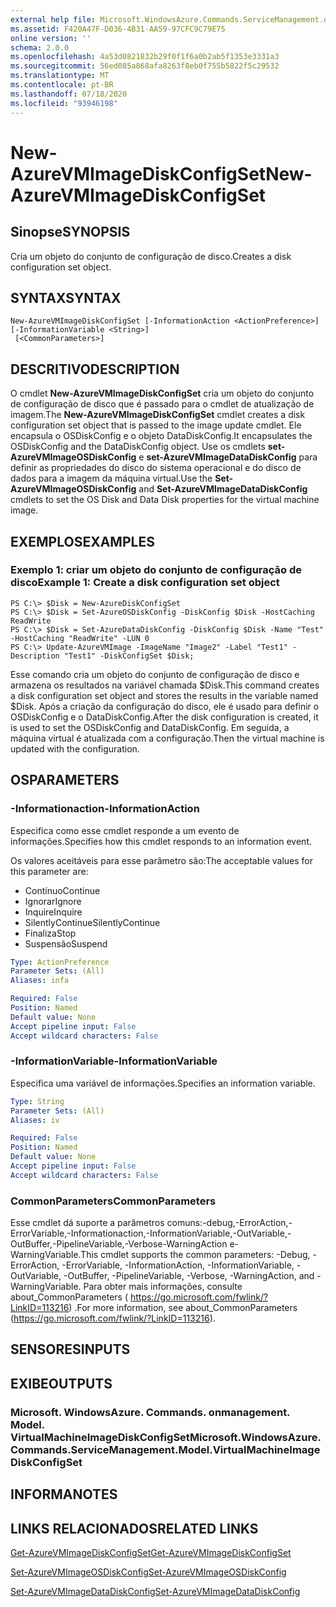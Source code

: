 ```yaml
---
external help file: Microsoft.WindowsAzure.Commands.ServiceManagement.dll-Help.xml
ms.assetid: F420A47F-D036-4B31-AA59-97CFC9C79E75
online version: ''
schema: 2.0.0
ms.openlocfilehash: 4a53d0821832b29f0f1f6a0b2ab5f1353e3331a3
ms.sourcegitcommit: 56ed085a868afa8263f8eb0f755b5822f5c29532
ms.translationtype: MT
ms.contentlocale: pt-BR
ms.lasthandoff: 07/18/2020
ms.locfileid: "93946198"
---
```

# <span data-ttu-id="08e18-101">New-AzureVMImageDiskConfigSet</span><span class="sxs-lookup"><span data-stu-id="08e18-101">New-AzureVMImageDiskConfigSet</span></span>

## <span data-ttu-id="08e18-102">Sinopse</span><span class="sxs-lookup"><span data-stu-id="08e18-102">SYNOPSIS</span></span>
<span data-ttu-id="08e18-103">Cria um objeto do conjunto de configuração de disco.</span><span class="sxs-lookup"><span data-stu-id="08e18-103">Creates a disk configuration set object.</span></span>

## <span data-ttu-id="08e18-104">SYNTAX</span><span class="sxs-lookup"><span data-stu-id="08e18-104">SYNTAX</span></span>

```
New-AzureVMImageDiskConfigSet [-InformationAction <ActionPreference>] [-InformationVariable <String>]
 [<CommonParameters>]
```

## <span data-ttu-id="08e18-105">DESCRITIVO</span><span class="sxs-lookup"><span data-stu-id="08e18-105">DESCRIPTION</span></span>
<span data-ttu-id="08e18-106">O cmdlet **New-AzureVMImageDiskConfigSet** cria um objeto do conjunto de configuração de disco que é passado para o cmdlet de atualização de imagem.</span><span class="sxs-lookup"><span data-stu-id="08e18-106">The **New-AzureVMImageDiskConfigSet** cmdlet creates a disk configuration set object that is passed to the image update cmdlet.</span></span>
<span data-ttu-id="08e18-107">Ele encapsula o OSDiskConfig e o objeto DataDiskConfig.</span><span class="sxs-lookup"><span data-stu-id="08e18-107">It encapsulates the OSDiskConfig and the DataDiskConfig object.</span></span>
<span data-ttu-id="08e18-108">Use os cmdlets **set-AzureVMImageOSDiskConfig** e **set-AzureVMImageDataDiskConfig** para definir as propriedades do disco do sistema operacional e do disco de dados para a imagem da máquina virtual.</span><span class="sxs-lookup"><span data-stu-id="08e18-108">Use the **Set-AzureVMImageOSDiskConfig** and **Set-AzureVMImageDataDiskConfig** cmdlets to set the OS Disk and Data Disk properties for the virtual machine image.</span></span>

## <span data-ttu-id="08e18-109">EXEMPLOS</span><span class="sxs-lookup"><span data-stu-id="08e18-109">EXAMPLES</span></span>

### <span data-ttu-id="08e18-110">Exemplo 1: criar um objeto do conjunto de configuração de disco</span><span class="sxs-lookup"><span data-stu-id="08e18-110">Example 1: Create a disk configuration set object</span></span>
```
PS C:\> $Disk = New-AzureDiskConfigSet
PS C:\> $Disk = Set-AzureOSDiskConfig -DiskConfig $Disk -HostCaching ReadWrite
PS C:\> $Disk = Set-AzureDataDiskConfig -DiskConfig $Disk -Name "Test" -HostCaching "ReadWrite" -LUN 0
PS C:\> Update-AzureVMImage -ImageName "Image2" -Label "Test1" -Description "Test1" -DiskConfigSet $Disk;
```

<span data-ttu-id="08e18-111">Esse comando cria um objeto do conjunto de configuração de disco e armazena os resultados na variável chamada $Disk.</span><span class="sxs-lookup"><span data-stu-id="08e18-111">This command creates a disk configuration set object and stores the results in the variable named $Disk.</span></span>
<span data-ttu-id="08e18-112">Após a criação da configuração do disco, ele é usado para definir o OSDiskConfig e o DataDiskConfig.</span><span class="sxs-lookup"><span data-stu-id="08e18-112">After the disk configuration is created, it is used to set the OSDiskConfig and DataDiskConfig.</span></span>
<span data-ttu-id="08e18-113">Em seguida, a máquina virtual é atualizada com a configuração.</span><span class="sxs-lookup"><span data-stu-id="08e18-113">Then the virtual machine is updated with the configuration.</span></span>

## <span data-ttu-id="08e18-114">OS</span><span class="sxs-lookup"><span data-stu-id="08e18-114">PARAMETERS</span></span>

### <span data-ttu-id="08e18-115">-Informationaction</span><span class="sxs-lookup"><span data-stu-id="08e18-115">-InformationAction</span></span>
<span data-ttu-id="08e18-116">Especifica como esse cmdlet responde a um evento de informações.</span><span class="sxs-lookup"><span data-stu-id="08e18-116">Specifies how this cmdlet responds to an information event.</span></span>

<span data-ttu-id="08e18-117">Os valores aceitáveis para esse parâmetro são:</span><span class="sxs-lookup"><span data-stu-id="08e18-117">The acceptable values for this parameter are:</span></span>

- <span data-ttu-id="08e18-118">Contínuo</span><span class="sxs-lookup"><span data-stu-id="08e18-118">Continue</span></span>
- <span data-ttu-id="08e18-119">Ignorar</span><span class="sxs-lookup"><span data-stu-id="08e18-119">Ignore</span></span>
- <span data-ttu-id="08e18-120">Inquire</span><span class="sxs-lookup"><span data-stu-id="08e18-120">Inquire</span></span>
- <span data-ttu-id="08e18-121">SilentlyContinue</span><span class="sxs-lookup"><span data-stu-id="08e18-121">SilentlyContinue</span></span>
- <span data-ttu-id="08e18-122">Finaliza</span><span class="sxs-lookup"><span data-stu-id="08e18-122">Stop</span></span>
- <span data-ttu-id="08e18-123">Suspensão</span><span class="sxs-lookup"><span data-stu-id="08e18-123">Suspend</span></span>

```yaml
Type: ActionPreference
Parameter Sets: (All)
Aliases: infa

Required: False
Position: Named
Default value: None
Accept pipeline input: False
Accept wildcard characters: False
```

### <span data-ttu-id="08e18-124">-InformationVariable</span><span class="sxs-lookup"><span data-stu-id="08e18-124">-InformationVariable</span></span>
<span data-ttu-id="08e18-125">Especifica uma variável de informações.</span><span class="sxs-lookup"><span data-stu-id="08e18-125">Specifies an information variable.</span></span>

```yaml
Type: String
Parameter Sets: (All)
Aliases: iv

Required: False
Position: Named
Default value: None
Accept pipeline input: False
Accept wildcard characters: False
```

### <span data-ttu-id="08e18-126">CommonParameters</span><span class="sxs-lookup"><span data-stu-id="08e18-126">CommonParameters</span></span>
<span data-ttu-id="08e18-127">Esse cmdlet dá suporte a parâmetros comuns:-debug,-ErrorAction,-ErrorVariable,-Informationaction,-InformationVariable,-OutVariable,-OutBuffer,-PipelineVariable,-Verbose-WarningAction e-WarningVariable.</span><span class="sxs-lookup"><span data-stu-id="08e18-127">This cmdlet supports the common parameters: -Debug, -ErrorAction, -ErrorVariable, -InformationAction, -InformationVariable, -OutVariable, -OutBuffer, -PipelineVariable, -Verbose, -WarningAction, and -WarningVariable.</span></span> <span data-ttu-id="08e18-128">Para obter mais informações, consulte about_CommonParameters ( https://go.microsoft.com/fwlink/?LinkID=113216) .</span><span class="sxs-lookup"><span data-stu-id="08e18-128">For more information, see about_CommonParameters (https://go.microsoft.com/fwlink/?LinkID=113216).</span></span>

## <span data-ttu-id="08e18-129">SENSORES</span><span class="sxs-lookup"><span data-stu-id="08e18-129">INPUTS</span></span>

## <span data-ttu-id="08e18-130">EXIBE</span><span class="sxs-lookup"><span data-stu-id="08e18-130">OUTPUTS</span></span>

### <span data-ttu-id="08e18-131">Microsoft. WindowsAzure. Commands. onmanagement. Model. VirtualMachineImageDiskConfigSet</span><span class="sxs-lookup"><span data-stu-id="08e18-131">Microsoft.WindowsAzure.Commands.ServiceManagement.Model.VirtualMachineImageDiskConfigSet</span></span>

## <span data-ttu-id="08e18-132">INFORMA</span><span class="sxs-lookup"><span data-stu-id="08e18-132">NOTES</span></span>

## <span data-ttu-id="08e18-133">LINKS RELACIONADOS</span><span class="sxs-lookup"><span data-stu-id="08e18-133">RELATED LINKS</span></span>

[<span data-ttu-id="08e18-134">Get-AzureVMImageDiskConfigSet</span><span class="sxs-lookup"><span data-stu-id="08e18-134">Get-AzureVMImageDiskConfigSet</span></span>](./Get-AzureVMImageDiskConfigSet.md)

[<span data-ttu-id="08e18-135">Set-AzureVMImageOSDiskConfig</span><span class="sxs-lookup"><span data-stu-id="08e18-135">Set-AzureVMImageOSDiskConfig</span></span>](./Set-AzureVMImageOSDiskConfig.md)

[<span data-ttu-id="08e18-136">Set-AzureVMImageDataDiskConfig</span><span class="sxs-lookup"><span data-stu-id="08e18-136">Set-AzureVMImageDataDiskConfig</span></span>](./Set-AzureVMImageDataDiskConfig.md)


